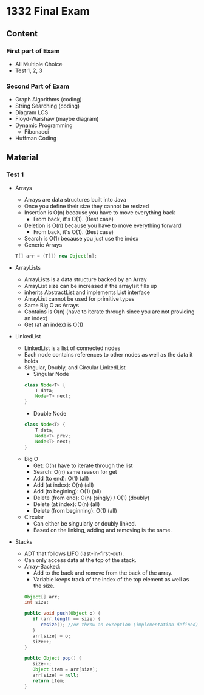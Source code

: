 # 1332 Final Exam

## Content
### First part of Exam
* All Multiple Choice
* Test 1, 2, 3

### Second Part of Exam
* Graph Algorithms (coding)
* String Searching (coding)
* Diagram LCS
* Floyd-Warshaw (maybe diagram)
* Dynamic Programming
    * Fibonacci
* Huffman Coding

## Material
### Test 1
  * Arrays
    * Arrays are data structures built into Java
    * Once you define their size they cannot be resized
    * Insertion is O(n) because you have to move everything back
      * From back, it's O(1). (Best case)
    * Deletion is O(n) because you have to move everything forward
      * From back, it's O(1). (Best case)
    * Search is O(1) because you just use the index
    * Generic Arrays
    ```java
    T[] arr = (T[]) new Object[n];
    ```
  * ArrayLists
    * ArrayLists is a data structure backed by an Array
    * ArrayList size can be increased if the arraylsit fills up
    * inherits AbstractList and implements List interface
    * ArrayList cannot be used for primitive types
    * Same Big O as Arrays
    * Contains is O(n) (have to iterate through since you are not providing an index)
    * Get (at an index) is O(1)

  * LinkedList
    * LinkedList is a list of connected nodes
    * Each node contains references to other nodes as well as the data it holds
    * Singular, Doubly, and Circular LinkedList
      * Singular Node
      ```java
      class Node<T> {
          T data;
          Node<T> next;
      }
      ```
      * Double Node
      ```java
      class Node<T> {
          T data;
          Node<T> prev;
          Node<T> next;
      }
      ```
    * Big O
      * Get: O(n) have to iterate through the list  
      * Search: O(n) same reason for get
      * Add (to end): O(1) (all)
      * Add (at index): O(n) (all)
      * Add (to begining): O(1) (all)
      * Delete (from end): O(n) (singly) / O(1) (doubly)
      * Delete (at index): O(n) (all)
      * Delete (from beginning): O(1) (all)
    * Circular
      * Can either be singularly or doubly linked.
      * Based on the linking, adding and removing is the same.
      
 * Stacks
    * ADT that follows LIFO (last-in-first-out).
    * Can only access data at the top of the stack.
    * Array-Backed:
      * Add to the back and remove from the back of the array.
      * Variable keeps track of the index of the top element as well as the size.
      ```java
      Object[] arr;
      int size;
      
      public void push(Object o) {
         if (arr.length == size) {
            resize(); //or throw an exception (implementation defined)
         }
         arr[size] = o;
         size++;
      }
      
      public Object pop() {
         size--;
         Object item = arr[size];
         arr[size] = null;
         return item;
      }
      ```
